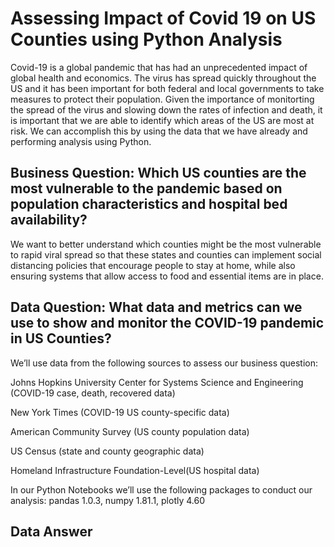 # Assessing Impact of Covid 19 on US Counties using Python Analysis
Covid-19 is a global pandemic that has had an unprecedented impact of global health and economics.  The virus has spread quickly throughout the US and it has been important for both federal and local governments to take measures to protect their population.  Given the importance of monitorting the spread of the virus and slowing down the rates of infection and death, it is important that we are able to identify which areas of the US are most at risk.  We can accomplish this by using the data that we have already and performing analysis using Python.

## Business Question: Which US counties are the most vulnerable to the pandemic based on population characteristics and hospital bed availability?
We want to better understand which counties might be the most vulnerable to rapid viral spread so that these states and counties can implement social distancing policies that encourage people to stay at home, while also ensuring systems that allow access to food and essential items are in place.

## Data Question: What data and metrics can we use to show and monitor the COVID-19 pandemic in US Counties?
We’ll use data from the following sources to assess our business question:

Johns Hopkins University Center for Systems Science and Engineering (COVID-19 case, death, recovered data)

New York Times (COVID-19 US county-specific data)

American Community Survey (US county population data)

US Census (state and county geographic data)

Homeland Infrastructure Foundation-Level(US hospital data)

In our Python Notebooks we’ll use the following packages to conduct our analysis:
  pandas 1.0.3, numpy 1.81.1, plotly 4.60

## Data Answer

